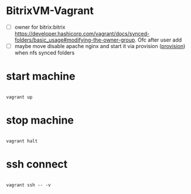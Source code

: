 # BitrixVM-Vagrant

- [ ] owner for bitrix:bitrix https://developer.hashicorp.com/vagrant/docs/synced-folders/basic_usage#modifying-the-owner-group. Ofc after user add
- [ ] maybe move disable apache nginx and start it via provision ([provision](https://developer.hashicorp.com/vagrant/docs/provisioning/basic_usage#run-once-always-or-never)) when nfs synced folders

# start machine 
```

vagrant up

```

# stop machine
```

vagrant halt

```

# ssh connect

```

vagrant ssh -- -v

```
